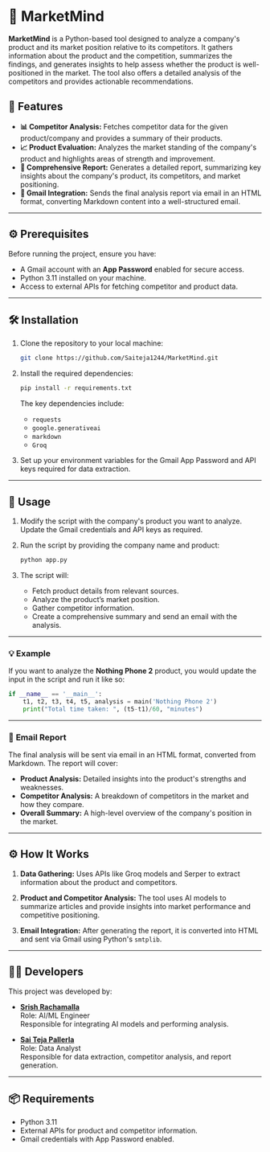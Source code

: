 # 🧠 **MarketMind**

**MarketMind** is a Python-based tool designed to analyze a company's product and its market position relative to its competitors. It gathers information about the product and the competition, summarizes the findings, and generates insights to help assess whether the product is well-positioned in the market. The tool also offers a detailed analysis of the competitors and provides actionable recommendations.

## 🚀 **Features**

- **📊 Competitor Analysis:** Fetches competitor data for the given product/company and provides a summary of their products.
- **📈 Product Evaluation:** Analyzes the market standing of the company's product and highlights areas of strength and improvement.
- **📝 Comprehensive Report:** Generates a detailed report, summarizing key insights about the company's product, its competitors, and market positioning.
- **📧 Gmail Integration:** Sends the final analysis report via email in an HTML format, converting Markdown content into a well-structured email.

---

## ⚙️ **Prerequisites**

Before running the project, ensure you have:

- A Gmail account with an **App Password** enabled for secure access.
- Python 3.11 installed on your machine.
- Access to external APIs for fetching competitor and product data.

---

## 🛠️ **Installation**

1. Clone the repository to your local machine:

   ```bash
   git clone https://github.com/Saiteja1244/MarketMind.git
   ```

2. Install the required dependencies:

   ```bash
   pip install -r requirements.txt
   ```

   The key dependencies include:
   - `requests`
   - `google.generativeai`
   - `markdown`
   - `Groq`


3. Set up your environment variables for the Gmail App Password and API keys required for data extraction.

---

## 📂 **Usage**

1. Modify the script with the company's product you want to analyze. Update the Gmail credentials and API keys as required.
   
2. Run the script by providing the company name and product:

   ```bash
   python app.py
   ```

3. The script will:
   - Fetch product details from relevant sources.
   - Analyze the product’s market position.
   - Gather competitor information.
   - Create a comprehensive summary and send an email with the analysis.

---

### 💡 **Example**

If you want to analyze the **Nothing Phone 2** product, you would update the input in the script and run it like so:

```python
if __name__ == '__main__':
    t1, t2, t3, t4, t5, analysis = main('Nothing Phone 2')
    print("Total time taken: ", (t5-t1)/60, "minutes")
```

---

### 📧 **Email Report**

The final analysis will be sent via email in an HTML format, converted from Markdown. The report will cover:

- **Product Analysis:** Detailed insights into the product's strengths and weaknesses.
- **Competitor Analysis:** A breakdown of competitors in the market and how they compare.
- **Overall Summary:** A high-level overview of the company's position in the market.

---

## ⚙️ **How It Works**

1. **Data Gathering:** Uses APIs like Groq models and Serper to extract information about the product and competitors.
   
2. **Product and Competitor Analysis:** The tool uses AI models to summarize articles and provide insights into market performance and competitive positioning.

3. **Email Integration:** After generating the report, it is converted into HTML and sent via Gmail using Python's `smtplib`.

---

## 👨‍💻 **Developers**

This project was developed by:

- **[Srish Rachamalla](https://www.linkedin.com/in/srishrachamalla/)**  
  Role: AI/ML Engineer  
  Responsible for integrating AI models and performing analysis.  

- **[Sai Teja Pallerla](https://www.linkedin.com/in/saiteja-pallerla-668734225/)**  
  Role: Data Analyst  
  Responsible for data extraction, competitor analysis, and report generation.

---

## 📦 **Requirements**

- Python 3.11
- External APIs for product and competitor information.
- Gmail credentials with App Password enabled.

